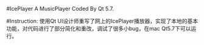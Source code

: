 #IcePlayer
A MusicPlayer Coded By Qt 5.7.

#Instruction:
使用Qt UI设计师重写了网上的IcePlayer播放器，实现了本地的基本功能，对代码进行了部分简化和重改，调试了很多小bug，在mac Qt5.7下可以运行。
